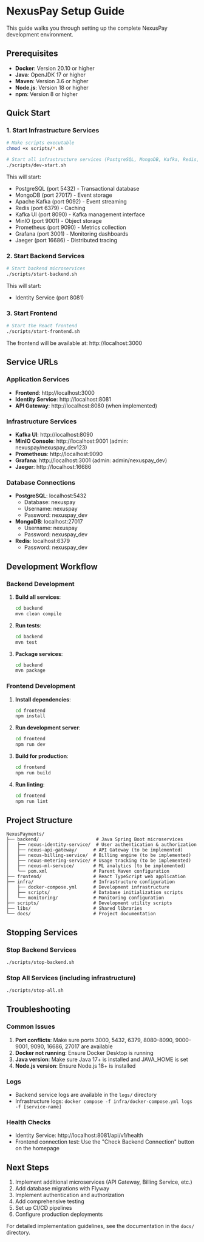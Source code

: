 # NexusPay Setup Guide

This guide walks you through setting up the complete NexusPay development environment.

## Prerequisites

- **Docker**: Version 20.10 or higher
- **Java**: OpenJDK 17 or higher
- **Maven**: Version 3.6 or higher
- **Node.js**: Version 18 or higher
- **npm**: Version 8 or higher

## Quick Start

### 1. Start Infrastructure Services

```bash
# Make scripts executable
chmod +x scripts/*.sh

# Start all infrastructure services (PostgreSQL, MongoDB, Kafka, Redis, etc.)
./scripts/dev-start.sh
```

This will start:
- PostgreSQL (port 5432) - Transactional database
- MongoDB (port 27017) - Event storage
- Apache Kafka (port 9092) - Event streaming
- Redis (port 6379) - Caching
- Kafka UI (port 8090) - Kafka management interface
- MinIO (port 9001) - Object storage
- Prometheus (port 9090) - Metrics collection
- Grafana (port 3001) - Monitoring dashboards
- Jaeger (port 16686) - Distributed tracing

### 2. Start Backend Services

```bash
# Start backend microservices
./scripts/start-backend.sh
```

This will start:
- Identity Service (port 8081)

### 3. Start Frontend

```bash
# Start the React frontend
./scripts/start-frontend.sh
```

The frontend will be available at: http://localhost:3000

## Service URLs

### Application Services
- **Frontend**: http://localhost:3000
- **Identity Service**: http://localhost:8081
- **API Gateway**: http://localhost:8080 (when implemented)

### Infrastructure Services
- **Kafka UI**: http://localhost:8090
- **MinIO Console**: http://localhost:9001 (admin: nexuspay/nexuspay_dev123)
- **Prometheus**: http://localhost:9090
- **Grafana**: http://localhost:3001 (admin: admin/nexuspay_dev)
- **Jaeger**: http://localhost:16686

### Database Connections
- **PostgreSQL**: localhost:5432
  - Database: nexuspay
  - Username: nexuspay
  - Password: nexuspay_dev
- **MongoDB**: localhost:27017
  - Username: nexuspay
  - Password: nexuspay_dev
- **Redis**: localhost:6379
  - Password: nexuspay_dev

## Development Workflow

### Backend Development

1. **Build all services**:
   ```bash
   cd backend
   mvn clean compile
   ```

2. **Run tests**:
   ```bash
   cd backend
   mvn test
   ```

3. **Package services**:
   ```bash
   cd backend
   mvn package
   ```

### Frontend Development

1. **Install dependencies**:
   ```bash
   cd frontend
   npm install
   ```

2. **Run development server**:
   ```bash
   cd frontend
   npm run dev
   ```

3. **Build for production**:
   ```bash
   cd frontend
   npm run build
   ```

4. **Run linting**:
   ```bash
   cd frontend
   npm run lint
   ```

## Project Structure

```
NexusPayments/
├── backend/                     # Java Spring Boot microservices
│   ├── nexus-identity-service/  # User authentication & authorization
│   ├── nexus-api-gateway/      # API Gateway (to be implemented)
│   ├── nexus-billing-service/  # Billing engine (to be implemented)
│   ├── nexus-metering-service/ # Usage tracking (to be implemented)
│   ├── nexus-ml-service/       # ML analytics (to be implemented)
│   └── pom.xml                 # Parent Maven configuration
├── frontend/                   # React TypeScript web application
├── infra/                      # Infrastructure configuration
│   ├── docker-compose.yml      # Development infrastructure
│   ├── scripts/                # Database initialization scripts
│   └── monitoring/             # Monitoring configuration
├── scripts/                    # Development utility scripts
├── libs/                       # Shared libraries
└── docs/                       # Project documentation
```

## Stopping Services

### Stop Backend Services
```bash
./scripts/stop-backend.sh
```

### Stop All Services (including infrastructure)
```bash
./scripts/stop-all.sh
```

## Troubleshooting

### Common Issues

1. **Port conflicts**: Make sure ports 3000, 5432, 6379, 8080-8090, 9000-9001, 9090, 16686, 27017 are available
2. **Docker not running**: Ensure Docker Desktop is running
3. **Java version**: Make sure Java 17+ is installed and JAVA_HOME is set
4. **Node.js version**: Ensure Node.js 18+ is installed

### Logs

- Backend service logs are available in the `logs/` directory
- Infrastructure logs: `docker compose -f infra/docker-compose.yml logs -f [service-name]`

### Health Checks

- Identity Service: http://localhost:8081/api/v1/health
- Frontend connection test: Use the "Check Backend Connection" button on the homepage

## Next Steps

1. Implement additional microservices (API Gateway, Billing Service, etc.)
2. Add database migrations with Flyway
3. Implement authentication and authorization
4. Add comprehensive testing
5. Set up CI/CD pipelines
6. Configure production deployments

For detailed implementation guidelines, see the documentation in the `docs/` directory.